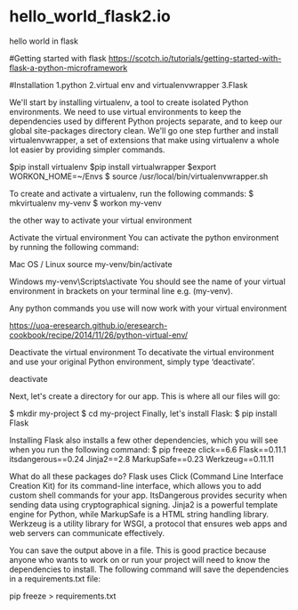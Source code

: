 # hello_world_flask2.io
hello world in flask

#Getting started with flask
https://scotch.io/tutorials/getting-started-with-flask-a-python-microframework

#Installation
1.python
2.virtual env and virtualenvwrapper
3.Flask

We'll start by installing virtualenv, a tool to create isolated Python environments. We need to use virtual environments to keep the dependencies used by different Python projects separate, and to keep our global site-packages directory clean. We'll go one step further and install virtualenvwrapper, a set of extensions that make using virtualenv a whole lot easier by providing simpler commands.

$pip install virtualenv
$pip install virtualwrapper
$export WORKON_HOME=~/Envs
$ source /usr/local/bin/virtualenvwrapper.sh

To create and activate a virtualenv, run the following commands:
$ mkvirtualenv my-venv
$ workon my-venv

the other way to activate your virtual environment

Activate the virtual environment
You can activate the python environment by running the following command:

Mac OS / Linux
source my-venv/bin/activate

Windows
my-venv\Scripts\activate
You should see the name of your virtual environment in brackets on your terminal line e.g. (my-venv).

Any python commands you use will now work with your virtual environment

https://uoa-eresearch.github.io/eresearch-cookbook/recipe/2014/11/26/python-virtual-env/

Deactivate the virtual environment
To decativate the virtual environment and use your original Python environment, simply type ‘deactivate’.

deactivate

Next, let's create a directory for our app. This is where all our files will go:

$ mkdir my-project
$ cd my-project
Finally, let's install Flask:
$ pip install Flask

Installing Flask also installs a few other dependencies, which you will see when you run the following command:
$ pip freeze
click==6.6
Flask==0.11.1
itsdangerous==0.24
Jinja2==2.8
MarkupSafe==0.23
Werkzeug==0.11.11

What do all these packages do? Flask uses Click (Command Line Interface Creation Kit) for its command-line interface, which allows you to add custom shell commands for your app. ItsDangerous provides security when sending data using cryptographical signing. Jinja2 is a powerful template engine for Python, while MarkupSafe is a HTML string handling library. Werkzeug is a utility library for WSGI, a protocol that ensures web apps and web servers can communicate effectively.

You can save the output above in a file. This is good practice because anyone who wants to work on or run your project will need to know the dependencies to install. The following command will save the dependencies in a requirements.txt file:

pip freeze > requirements.txt

